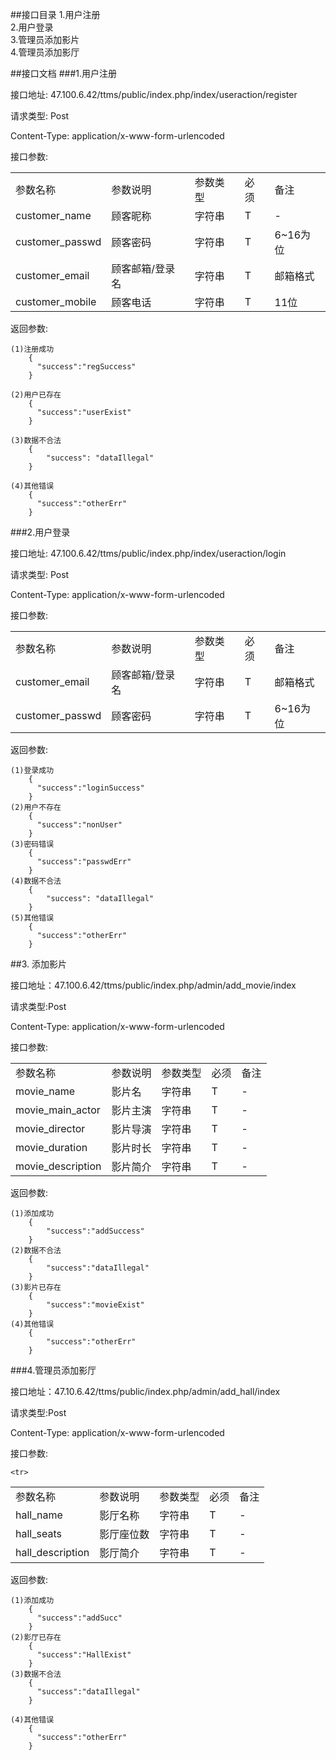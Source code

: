 ##接口目录
1.用户注册<br>
2.用户登录<br>
3.管理员添加影片<br>
4.管理员添加影厅<br>


##接口文档
###1.用户注册

接口地址: 47.100.6.42/ttms/public/index.php/index/useraction/register

请求类型: Post

Content-Type: application/x-www-form-urlencoded

接口参数:
<table>
	<tr>
		<tr>
			<td>参数名称</td>
			<td>参数说明</td>
			<td>参数类型</td>
			<td>必须</td>
			<td>备注</td>
		</tr>
		<tr>
			<td>customer_name</td>
			<td>顾客昵称</td>
			<td>字符串</td>
			<td>T</td>
			<td>-</td>
		</tr>
		<tr>
			<td>customer_passwd</td>
			<td>顾客密码</td>
			<td>字符串</td>
			<td>T</td>
			<td>6~16为位</td>
		</tr>
		<tr>
			<td>customer_email</td>
			<td>顾客邮箱/登录名</td>
			<td>字符串</td>
			<td>T</td>
			<td>邮箱格式</td>
		</tr>
		<tr>
			<td>customer_mobile</td>
			<td>顾客电话</td>
			<td>字符串</td>
			<td>T</td>
			<td>11位</td>
		</tr>	
	<tr>
</table>


返回参数:<br/>

	(1)注册成功
		{
		  "success":"regSuccess"
		}
		
	(2)用户已存在
		{
		  "success":"userExist"
		}
		
	(3)数据不合法
	    {
	        "success": "dataIllegal"
	    }
	
	(4)其他错误
		{
		  "success":"otherErr"
		}
		
###2.用户登录

接口地址: 47.100.6.42/ttms/public/index.php/index/useraction/login

请求类型: Post

Content-Type: application/x-www-form-urlencoded

接口参数:
<table>
	<tr>
		<tr>
			<td>参数名称</td>
			<td>参数说明</td>
			<td>参数类型</td>
			<td>必须</td>
			<td>备注</td>
		</tr>
		<tr>
			<td>customer_email</td>
			<td>顾客邮箱/登录名</td>
			<td>字符串</td>
			<td>T</td>
			<td>邮箱格式</td>
		</tr>	
		<tr>
			<td>customer_passwd</td>
			<td>顾客密码</td>
			<td>字符串</td>
			<td>T</td>
			<td>6~16为位</td>
		</tr>		
	<tr>
</table>

返回参数: <br>

	(1)登录成功
		{
		  "success":"loginSuccess"
		}
	(2)用户不存在
		{
		  "success":"nonUser"
		}
	(3)密码错误
		{
		  "success":"passwdErr"
		}
	(4)数据不合法
	    {
            "success": "dataIllegal"
        }
	(5)其他错误
		{
		  "success":"otherErr"
		}

##3. 添加影片

接口地址：47.100.6.42/ttms/public/index.php/admin/add_movie/index

请求类型:Post

Content-Type: application/x-www-form-urlencoded

接口参数:
<table>
	<tr>
		<tr>
			<td>参数名称</td>
			<td>参数说明</td>
			<td>参数类型</td>
			<td>必须</td>
			<td>备注</td>
		</tr>
		<tr>
			<td>movie_name</td>
			<td>影片名</td>
			<td>字符串</td>
			<td>T</td>
			<td>-</td>
		</tr>
		<tr>
			<td>movie_main_actor</td>
			<td>影片主演</td>
			<td>字符串</td>
			<td>T</td>
			<td>-</td>
		</tr>
		<tr>
			<td>movie_director</td>
			<td>影片导演</td>
			<td>字符串</td>
			<td>T</td>
			<td>-</td>
		</tr>
		<tr>
			<td>movie_duration</td>
			<td>影片时长</td>
			<td>字符串</td>
			<td>T</td>
			<td>-</td>
		</tr>
		<tr>
			<td>movie_description</td>
			<td>影片简介</td>
			<td>字符串</td>
			<td>T</td>
			<td>-</td>
		</tr>
	<tr>
</table>

返回参数:<br>
    
    (1)添加成功
        {
            "success":"addSuccess"
        }
    (2)数据不合法
        {
            "success":"dataIllegal"
        }
    (3)影片已存在
        {
            "success":"movieExist"
        }
    (4)其他错误
        {
            "success":"otherErr"
        }




###4.管理员添加影厅

接口地址：47.10.6.42/ttms/public/index.php/admin/add_hall/index

请求类型:Post

Content-Type: application/x-www-form-urlencoded

接口参数:
<table>
	<tr>
		<tr>
			<td>参数名称</td>
			<td>参数说明</td>
			<td>参数类型</td>
			<td>必须</td>
			<td>备注</td>
		</tr>
		<tr>
			<td>hall_name</td>
			<td>影厅名称</td>
			<td>字符串</td>
			<td>T</td>
			<td>-</td>
		</tr>
		<tr>
			<td>hall_seats</td>
			<td>影厅座位数</td>
			<td>字符串</td>
			<td>T</td>
			<td>-</td>
		</tr>
		<tr>
			<td>hall_description</td>
			<td>影厅简介</td>
			<td>字符串</td>
			<td>T</td>
			<td>-</td>
		</tr>
		
	<tr>
</table>

返回参数:<br>

	(1)添加成功
		{
		  "success":"addSucc"
		}
	(2)影厅已存在
		{
		  "success":"HallExist"
		}
	(3)数据不合法
		{
		  "success":"dataIllegal"
		}

	(4)其他错误
		{
		  "success":"otherErr"
		}
	